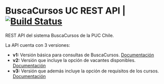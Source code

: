 # BuscaCursos UC REST API  | [![Build Status](https://travis-ci.com/igbasly/BC_API.svg?token=rvsCi5nQd3Zv6KdSdS54&branch=master)](https://travis-ci.com/igbasly/BC_API)
REST API del sistema BuscaCursos de la PUC Chile.

La API cuenta con 3 versiones:
* **v1:** Versión básica para consultas de BuscaCursos. [Documentación](/BC_API/documentation_v1.html)
* **v2:** Versión que incluye la opción de vacantes disponibles. [Documentación](/BC_API/documentation_v2.html)
* **v3:** Versión que además incluye la opción de requisitos de los cursos. [Documentación](/BC_API/documentation_v3.html)